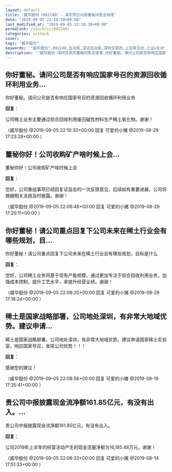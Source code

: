```yaml
---
layout: default
title: '威华股份（002240）- 深交所互动易董秘问答全收录'
date: "2019-09-05 22:10:30+00:00"
last_modified_at: "2019-09-05 22:10:30+00:00"
permalink: /stock/sz/002240/
categories: szstock
cover: 
tags: "威华股份"
keywords: '"威华股份",002240,互动易,深证互动易,深圳交易所,上证易互动,上证e互动'
description: '"威华股份-深圳交易所董秘问答全收录,你好董秘。请问公司是否有响应国家号召的资源回收循环利用业务"'
---
```


## 你好董秘。请问公司是否有响应国家号召的资源回收循环利用业务...

你好董秘。请问公司是否有响应国家号召的资源回收循环利用业务

**回复**：

公司稀土业务主要通过综合回收利用废旧磁性材料生产稀土氧化物。谢谢！ 

（威华股份  @2019-09-05 22:10:30+00:00 回复 可爱的小猪  @2019-08-29 17:23:28+00:00 ）

## 董秘你好！公司收购矿产啥时候上会...

董秘你好！公司收购矿产啥时候上会

**回复**：

您好，公司重组事项已经回复证监会的一次反馈意见，后续如有重要进展，公司将根据相关法规及时披露。谢谢！ 

（威华股份  @2019-09-05 22:09:48+00:00 回复 可爱的小猪  @2019-08-29 17:20:11+00:00 ）

## 你好董秘！请公司重点回复下公司未来在稀土行业会有哪些规划，目...

你好董秘！请公司重点回复下公司未来在稀土行业会有哪些规划，目标是什么

**回复**：

您好，公司稀土业务将基于现有产能规模，通过更加专注于综合回收利用业务，加强成本控制，提升工艺水平，来提升经营业绩。谢谢！ 

（威华股份  @2019-09-05 22:09:20+00:00 回复 可爱的小猪  @2019-08-29 17:18:24+00:00 ）

## 稀土是国家战略部署，公司地处深圳，有非常大地域优势。建议申请...

稀土是国家战略部署，公司地处深圳，有非常大地域优势。建议申请国家稀土实验室，响应国家号召，发挥公司优势！！！

**回复**：

感谢您的建议！ 

（威华股份  @2019-09-05 22:08:56+00:00 回复 可爱的小猪  @2019-08-19 17:35:41+00:00 ）

## 贵公司中报披露现金流净额161.85亿元，有没有出入。...

贵公司中报披露现金流净额161.85亿元，有没有出入。

**回复**：

公司2019年上半年的经营活动产生的现金流量净额为16,185.48万元。谢谢！ 

（威华股份  @2019-09-05 22:08:33+00:00 回复 可爱的小猪  @2019-08-14 17:51:33+00:00 ）

